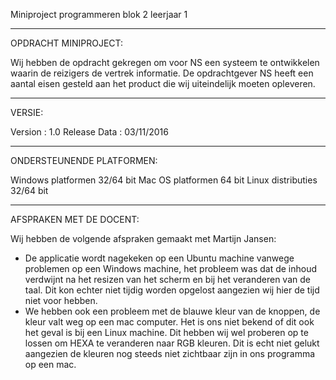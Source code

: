 Miniproject programmeren blok 2 leerjaar 1

******************************************************************************
OPDRACHT MINIPROJECT:

Wij hebben de opdracht gekregen om voor NS een systeem te 
ontwikkelen waarin de reizigers de vertrek informatie. 
De opdrachtgever NS heeft een aantal eisen gesteld aan het 
product die wij uiteindelijk moeten opleveren.
******************************************************************************
VERSIE:

Version : 1.0
Release Data : 03/11/2016

******************************************************************************
ONDERSTEUNENDE PLATFORMEN:

Windows platformen 32/64 bit
Mac OS platformen 64 bit
Linux distributies 32/64 bit
******************************************************************************
AFSPRAKEN MET DE DOCENT:

Wij hebben de volgende afspraken gemaakt met Martijn Jansen:
* De applicatie wordt nagekeken op een Ubuntu machine vanwege problemen op een Windows machine, het probleem was dat de inhoud verdwijnt na het resizen van het scherm en bij het veranderen van de taal. Dit kon echter niet tijdig worden opgelost aangezien wij hier de tijd niet voor hebben.
* We hebben ook een probleem met de blauwe kleur van de knoppen, de kleur valt weg op een mac computer. Het is ons niet bekend of dit ook het geval is bij een Linux machine. Dit hebben wij wel proberen op te lossen om HEXA te veranderen naar RGB kleuren. Dit is echt niet gelukt aangezien de kleuren nog steeds niet zichtbaar zijn in ons programma op een mac.
